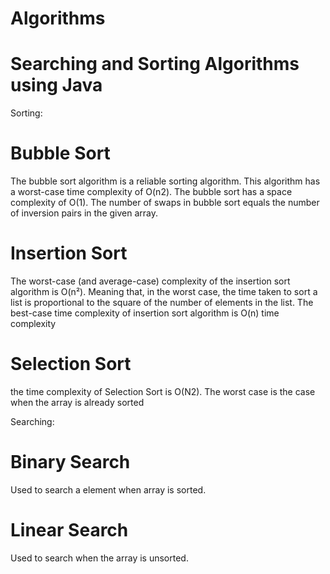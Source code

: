 # Algorithms
# Searching and Sorting Algorithms using Java

Sorting:
# Bubble Sort
  The bubble sort algorithm is a reliable sorting algorithm. This algorithm has a worst-case time complexity of O(n2). The bubble sort has a space complexity of O(1). The number of swaps in bubble sort equals the number of inversion pairs in the given array.
# Insertion Sort
  The worst-case (and average-case) complexity of the insertion sort algorithm is O(n²). Meaning that, in the worst case, the time taken to sort a list is proportional to the square of the number of elements in the list. The best-case time complexity of insertion sort algorithm is O(n) time complexity
# Selection Sort
   the time complexity of Selection Sort is O(N2). The worst case is the case when the array is already sorted 

Searching:
# Binary Search
 Used to search a element when array is sorted.
# Linear Search
  Used to search when the array is unsorted.
